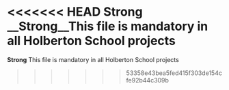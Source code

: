 <<<<<<< HEAD
**Strong** __Strong__This file is mandatory in all Holberton School projects
=======
**Strong** This file is mandatory in all Holberton School projects
>>>>>>> 53358e43bea5fed415f303de154cfe92b44c309b
